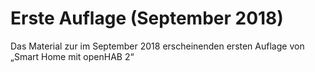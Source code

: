 Erste Auflage (September 2018)
==============================
Das Material zur im September 2018 erscheinenden ersten Auflage von „Smart Home mit openHAB 2“
